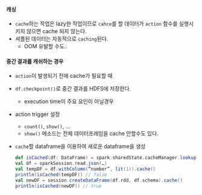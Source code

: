 #### 캐싱

- `cache`하는 작업은 lazy한 작업이므로 `cahce`를 할 데이터가 `action` 함수를 실행시키지 않으면 cache 되지 않는다.
- 셔플된 데이터는 자동적으로 `caching`된다.
  - OOM 유발할 수도..



#### 중간 결과를 캐쉬하는 경우

- `action`이 발생되기 전에 cache가 필요할 때

- `df.checkpoint()`로 중간 결과를 HDFS에 저장한다.

  - execution time이 주요 요인이 아닐경우

- action trigger 설정

  - `count()`, `show()`, ...
  - `show()` 메소드는 전체 데이터프레임을 cache 안할수도 있다.

- `cache`할 dataframe을 이용하여 새로운 dataframe을 생성

  ```scala
  def isCached(df: DataFrame) = spark.sharedState.cacheManager.lookupCachedData(df.queryExecution.logical).isDefined
  val df = sparkSession.read.json(…)
  val tempDF = df.withColumn(“number”, lit(1)).cache()
  println(isCached(tempDF)) // false
  val newDF = session.createDataFrame(df.rdd, df.schema).cache()
  println(isCached(newDF)) // true
  ```

  